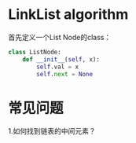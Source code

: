 # LinkList algorithm
首先定义一个List Node的class：
```python
class ListNode:
    def __init__(self, x):
        self.val = x
        self.next = None
```

# 常见问题
1.如何找到链表的中间元素？

